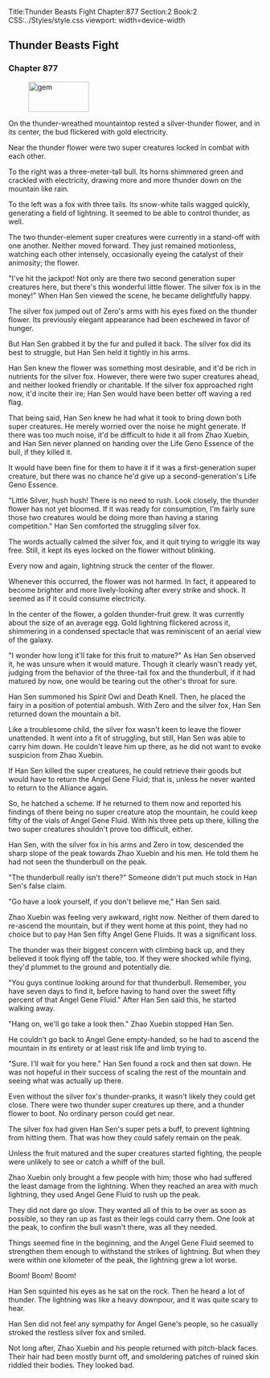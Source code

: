 Title:Thunder Beasts Fight 
Chapter:877 
Section:2 
Book:2 
CSS:../Styles/style.css 
viewport: width=device-width
  
## Thunder Beasts Fight
### Chapter 877
  
<figure>
	<img src="../Images/gem.gif" alt="gem" id="gem" width="120" height="60" />
</figure>
  

  
On the thunder-wreathed mountaintop rested a silver-thunder flower, and in its center, the bud flickered with gold electricity.

Near the thunder flower were two super creatures locked in combat with each other.

To the right was a three-meter-tall bull. Its horns shimmered green and crackled with electricity, drawing more and more thunder down on the mountain like rain.

To the left was a fox with three tails. Its snow-white tails wagged quickly, generating a field of lightning. It seemed to be able to control thunder, as well.

The two thunder-element super creatures were currently in a stand-off with one another. Neither moved forward. They just remained motionless, watching each other intensely, occasionally eyeing the catalyst of their animosity; the flower.

"I've hit the jackpot! Not only are there two second generation super creatures here, but there's this wonderful little flower. The silver fox is in the money!" When Han Sen viewed the scene, he became delightfully happy.

The silver fox jumped out of Zero's arms with his eyes fixed on the thunder flower. Its previously elegant appearance had been eschewed in favor of hunger.

But Han Sen grabbed it by the fur and pulled it back. The silver fox did its best to struggle, but Han Sen held it tightly in his arms.

Han Sen knew the flower was something most desirable, and it'd be rich in nutrients for the silver fox. However, there were two super creatures ahead, and neither looked friendly or charitable. If the silver fox approached right now, it'd incite their ire; Han Sen would have been better off waving a red flag.

That being said, Han Sen knew he had what it took to bring down both super creatures. He merely worried over the noise he might generate. If there was too much noise, it'd be difficult to hide it all from Zhao Xuebin, and Han Sen never planned on handing over the Life Geno Essence of the bull, if they killed it.

It would have been fine for them to have it if it was a first-generation super creature, but there was no chance he'd give up a second-generation's Life Geno Essence.

"Little Silver, hush hush! There is no need to rush. Look closely, the thunder flower has not yet bloomed. If it was ready for consumption, I'm fairly sure those two creatures would be doing more than having a staring competition." Han Sen comforted the struggling silver fox.

The words actually calmed the silver fox, and it quit trying to wriggle its way free. Still, it kept its eyes locked on the flower without blinking.

Every now and again, lightning struck the center of the flower.

Whenever this occurred, the flower was not harmed. In fact, it appeared to become brighter and more lively-looking after every strike and shock. It seemed as if it could consume electricity.

In the center of the flower, a golden thunder-fruit grew. It was currently about the size of an average egg. Gold lightning flickered across it, shimmering in a condensed spectacle that was reminiscent of an aerial view of the galaxy.

"I wonder how long it'll take for this fruit to mature?" As Han Sen observed it, he was unsure when it would mature. Though it clearly wasn't ready yet, judging from the behavior of the three-tail fox and the thunderbull, if it had matured by now, one would be tearing out the other's throat for sure.

Han Sen summoned his Spirit Owl and Death Knell. Then, he placed the fairy in a position of potential ambush. With Zero and the silver fox, Han Sen returned down the mountain a bit.

Like a troublesome child, the silver fox wasn't keen to leave the flower unattended. It went into a fit of struggling, but still, Han Sen was able to carry him down. He couldn't leave him up there, as he did not want to evoke suspicion from Zhao Xuebin.

If Han Sen killed the super creatures, he could retrieve their goods but would have to return the Angel Gene Fluid; that is, unless he never wanted to return to the Alliance again.

So, he hatched a scheme. If he returned to them now and reported his findings of there being no super creature atop the mountain, he could keep fifty of the vials of Angel Gene Fluid. With his three pets up there, killing the two super creatures shouldn't prove too difficult, either.

Han Sen, with the silver fox in his arms and Zero in tow, descended the sharp slope of the peak towards Zhao Xuebin and his men. He told them he had not seen the thunderbull on the peak.

"The thunderbull really isn't there?" Someone didn't put much stock in Han Sen's false claim.

"Go have a look yourself, if you don't believe me," Han Sen said.

Zhao Xuebin was feeling very awkward, right now. Neither of them dared to re-ascend the mountain, but if they went home at this point, they had no choice but to pay Han Sen fifty Angel Gene Fluids. It was a significant loss.

The thunder was their biggest concern with climbing back up, and they believed it took flying off the table, too. If they were shocked while flying, they'd plummet to the ground and potentially die.

"You guys continue looking around for that thunderbull. Remember, you have seven days to find it, before having to hand over the sweet fifty percent of that Angel Gene Fluid." After Han Sen said this, he started walking away.

"Hang on, we'll go take a look then." Zhao Xuebin stopped Han Sen.

He couldn't go back to Angel Gene empty-handed, so he had to ascend the mountain in its entirety or at least risk life and limb trying to.

"Sure. I'll wait for you here." Han Sen found a rock and then sat down. He was not hopeful in their success of scaling the rest of the mountain and seeing what was actually up there.

Even without the silver fox's thunder-pranks, it wasn't likely they could get close. There were two thunder super creatures up there, and a thunder flower to boot. No ordinary person could get near.

The silver fox had given Han Sen's super pets a buff, to prevent lightning from hitting them. That was how they could safely remain on the peak.

Unless the fruit matured and the super creatures started fighting, the people were unlikely to see or catch a whiff of the bull.

Zhao Xuebin only brought a few people with him; those who had suffered the least damage from the lightning. When they reached an area with much lightning, they used Angel Gene Fluid to rush up the peak.

They did not dare go slow. They wanted all of this to be over as soon as possible, so they ran up as fast as their legs could carry them. One look at the peak, to confirm the bull wasn't there, was all they needed.

Things seemed fine in the beginning, and the Angel Gene Fluid seemed to strengthen them enough to withstand the strikes of lightning. But when they were within one kilometer of the peak, the lightning grew a lot worse.

Boom! Boom! Boom!

Han Sen squinted his eyes as he sat on the rock. Then he heard a lot of thunder. The lightning was like a heavy downpour, and it was quite scary to hear.

Han Sen did not feel any sympathy for Angel Gene's people, so he casually stroked the restless silver fox and smiled.

Not long after, Zhao Xuebin and his people returned with pitch-black faces. Their hair had been mostly burnt off, and smoldering patches of ruined skin riddled their bodies. They looked bad.